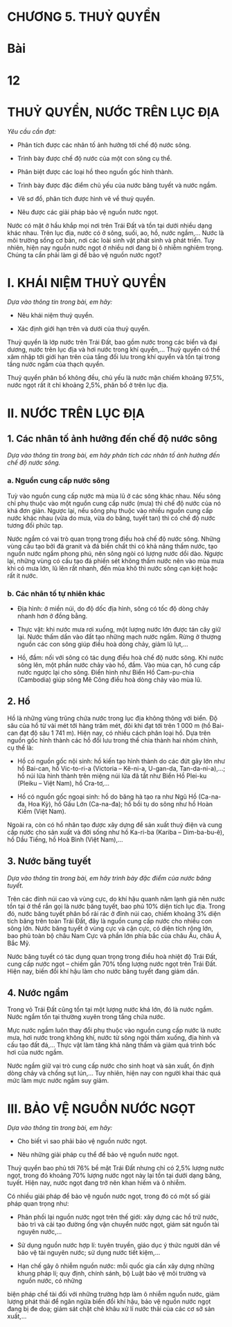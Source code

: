 # CHƯƠNG 5. THUỶ QUYỂN

# Bài
# 12

# THUỶ QUYỂN, NƯỚC TRÊN LỤC ĐỊA

*Yêu cầu cần đạt:*

- Phân tích được các nhân tố ảnh hưởng tới chế độ nước sông.

- Trình bày được chế độ nước của một con sông cụ thể.

- Phân biệt được các loại hồ theo nguồn gốc hình thành.

- Trình bày được đặc điểm chủ yếu của nước băng tuyết và
nước ngầm.

- Vẽ sơ đồ, phân tích được hình vẽ về thuỷ quyển.

- Nêu được các giải pháp bảo vệ nguồn nước ngọt.

Nước có mặt ở hầu khắp mọi nơi trên
Trái Đất và tồn tại dưới nhiều dạng khác nhau.
Trên lục địa, nước có ở sông, suối, ao, hồ,
nước ngầm,... Nước là môi trường sống
cơ bản, nơi các loài sinh vật phát sinh
và phát triển. Tuy nhiên, hiện nay nguồn
nước ngọt ở nhiều nơi đang bị ô nhiễm
nghiêm trọng. Chúng ta cần phải làm gì để
bảo vệ nguồn nước ngọt?

# I. KHÁI NIỆM THUỶ QUYỂN

*Dựa vào thông tin trong bài, em hãy:*

- Nêu khái niệm thuỷ quyển.

- Xác định giới hạn trên và dưới của
thuỷ quyển.

Thuỷ quyển là lớp nước trên Trái Đất, bao gồm
nước trong các biển và đại dương, nước trên lục địa
và hơi nước trong khí quyển,... Thuỷ quyển có thể
xâm nhập tới giới hạn trên của tầng đối lưu trong
khí quyển và tồn tại trong tầng nước ngầm của
thạch quyển.

Thuỷ quyển phân bố không đều, chủ yếu là nước mặn chiếm khoảng 97,5%, nước
ngọt rất ít chỉ khoảng 2,5%, phân bố ở trên lục địa.

# II. NƯỚC TRÊN LỤC ĐỊA

## 1. Các nhân tố ảnh hưởng đến chế độ nước sông

*Dựa vào thông tin trong bài, em hãy phân tích các nhân tố ảnh hưởng đến chế độ nước sông.*

### a. Nguồn cung cấp nước sông

Tuỳ vào nguồn cung cấp nước mà mùa lũ ở các sông khác nhau. Nếu sông chỉ
phụ thuộc vào một nguồn cung cấp nước (mưa) thì chế độ nước của nó khá đơn giản.
Ngược lại, nếu sông phụ thuộc vào nhiều nguồn cung cấp nước khác nhau (vừa do mưa,
vừa do băng, tuyết tan) thì có chế độ nước tương đối phức tạp.

Nước ngầm có vai trò quan trọng trong điều hoà chế độ nước sông. Những vùng
cấu tạo bởi đá granit và đá biến chất thì có khả năng thấm nước, tạo nguồn nước ngầm
phong phú, nên sông ngòi có lượng nước dồi dào. Ngược lại, những vùng có cấu tạo
đá phiến sét không thấm nước nên vào mùa mưa khi có mưa lớn, lũ lên rất nhanh, đến
mùa khô thì nước sông cạn kiệt hoặc rất ít nước.

### b. Các nhân tố tự nhiên khác

- Địa hình: ở miền núi, do độ dốc địa hình, sông có tốc độ dòng chảy nhanh hơn ở
đồng bằng.

- Thực vật: khi nước mưa rơi xuống, một lượng nước lớn được tán cây giữ lại. Nước
thấm dần vào đất tạo những mạch nước ngầm. Rừng ở thượng nguồn các con sông giúp
điều hoà dòng chảy, giảm lũ lụt,...

- Hồ, đầm: nối với sông có tác dụng điều hoà chế độ nước sông. Khi nước sông lên,
một phần nước chảy vào hồ, đầm. Vào mùa cạn, hồ cung cấp nước ngược lại cho sông.
Điển hình như Biển Hồ Cam-pu-chia (Cambodia) giúp sông Mê Công điều hoà dòng chảy
vào mùa lũ.

## 2. Hồ

Hồ là những vùng trũng chứa nước trong lục địa không thông với biển. Độ sâu của hồ
từ vài mét tới hàng trăm mét, đôi khi đạt tới trên 1 000 m (hồ Bai-can đạt độ sâu 1 741 m).
Hiện nay, có nhiều cách phân loại hồ. Dựa trên nguồn gốc hình thành các hồ đối lưu trong
thế chia thành hai nhóm chính, cụ thể là:

- Hồ có nguồn gốc nội sinh: hồ kiến tạo hình thành do các đứt gãy lớn như hồ Bai-can,
hồ Vic-to-ri-a (Victoria – Kê-ni-a, U-gan-da, Tan-da-ni-a),...; hồ núi lửa hình thành trên miệng
núi lửa đã tắt như Biển Hồ Plei-ku (Pleiku – Việt Nam), hồ Cra-tơ,...

- Hồ có nguồn gốc ngoại sinh: hồ do băng hà tạo ra như Ngũ Hồ (Ca-na-đa, Hoa Kỳ),
hồ Gấu Lớn (Ca-na-đa); hồ bồi tụ do sông như hồ Hoàn Kiếm (Việt Nam).

Ngoài ra, còn có hồ nhân tạo được xây dựng để sản xuất thuỷ điện và cung cấp nước
cho sản xuất và đời sống như hồ Ka-ri-ba (Kariba – Dim-ba-bu-ê), hồ Dầu Tiếng, hồ Hoà Bình
(Việt Nam),...

## 3. Nước băng tuyết

*Dựa vào thông tin trong bài, em hãy trình bày đặc điểm của nước băng tuyết.*

Trên các đỉnh núi cao và vùng cực, do khí hậu quanh năm lạnh giá nên nước tồn tại ở
thể rắn gọi là nước băng tuyết, bao phủ 10% diện tích lục địa. Trong đó, nước băng tuyết
phân bố rải rác ở đỉnh núi cao, chiếm khoảng 3% diện tích băng trên toàn Trái Đất, đây là
nguồn cung cấp nước cho nhiều con sông lớn. Nước băng tuyết ở vùng cực và cận cực,
có diện tích rộng lớn, bao phủ toàn bộ châu Nam Cực và phần lớn phía bắc của châu Âu,
châu Á, Bắc Mỹ.

Nước băng tuyết có tác dụng quan trọng trong điều hoà nhiệt độ Trái Đất, cung cấp
nước ngọt – chiếm gần 70% tổng lượng nước ngọt trên Trái Đất. Hiện nay, biến đổi khí hậu làm
cho nước băng tuyết đang giảm dần.

## 4. Nước ngầm

Trong vỏ Trái Đất cũng tồn tại một lượng nước khá lớn, đó là nước ngầm. Nước ngầm tồn
tại thường xuyên trong tầng chứa nước.

Mực nước ngầm luôn thay đổi phụ thuộc vào nguồn cung cấp nước là nước mưa,
hơi nước trong không khí, nước từ sông ngòi thấm xuống, địa hình và cấu tạo đất đá,...
Thực vật làm tăng khả năng thấm và giảm quá trình bốc hơi của nước ngầm.

Nước ngầm giữ vai trò cung cấp nước cho sinh hoạt và sản xuất, ổn định dòng chảy và
chống sụt lún,... Tuy nhiên, hiện nay con người khai thác quá mức làm mực nước ngầm
suy giảm.

# III. BẢO VỆ NGUỒN NƯỚC NGỌT

*Dựa vào thông tin trong bài, em hãy:*

- Cho biết vì sao phải bảo vệ nguồn nước ngọt.

- Nêu những giải pháp cụ thể để bảo vệ nguồn nước ngọt.

Thuỷ quyển bao phủ tới 76% bề mặt Trái Đất nhưng chỉ có 2,5% lượng nước ngọt,
trong đó khoảng 70% lượng nước ngọt này lại tồn tại dưới dạng băng, tuyết. Hiện nay,
nước ngọt đang trở nên khan hiếm và ô nhiễm.

Có nhiều giải pháp để bảo vệ nguồn nước ngọt, trong đó có một số giải pháp
quan trọng như:

- Phân phối lại nguồn nước ngọt trên thế giới: xây dựng các hồ trữ nước, bảo trì và
cải tạo đường ống vận chuyển nước ngọt, giám sát nguồn tài nguyên nước,...

- Sử dụng nguồn nước hợp lí: tuyên truyền, giáo dục ý thức người dân về bảo vệ
tài nguyên nước; sử dụng nước tiết kiệm,...

- Hạn chế gây ô nhiễm nguồn nước: mỗi quốc gia cần xây dựng những khung
pháp lí; quy định, chính sánh, bộ Luật bảo vệ môi trường và nguồn nước, có những

biện pháp chế tài đối với những trường hợp làm ô nhiễm nguồn nước, giảm lượng
phát thải để ngăn ngừa biến đổi khí hậu, bảo vệ nguồn nước ngọt đang bị đe doạ;
giám sát chặt chẽ khâu xử lí nước thải của các cơ sở sản xuất,...
